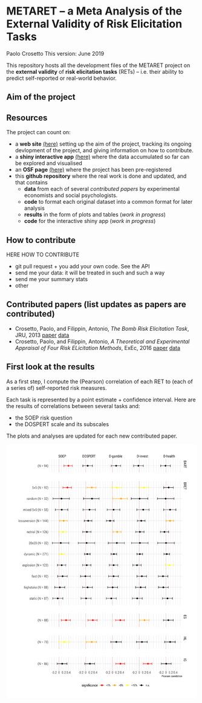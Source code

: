 METARET – a Meta Analysis of the External Validity of Risk Elicitation
Tasks
================
Paolo Crosetto
This version: June 2019

This repository hosts all the development files of the METARET project
on the **external validity** of **risk elicitation tasks** (RETs) –
i.e. their ability to predict self-reported or real-world behavior.

## Aim of the project

## Resources

The project can count on:

  - a **web site** [(here)]() setting up the aim of the project,
    tracking its ongoing devlopment of the project, and giving
    information on how to contribute.
  - a **shiny interactive app**
    [(here)](https://paolocrosetto.shinyapps.io/METARET/) where the data
    accumulated so far can be explored and visualised
  - an **OSF page** [(here)](https://osf.io/h2z56/) where the project
    has been pre-registered
  - this **github repository** where the real work is done and updated,
    and that contains
      - **data** from each of several *contributed papers* by
        experimental economists and social psychologists.
      - **code** to format each original dataset into a common format
        for later analysis
      - **results** in the form of plots and tables (*work in progress*)
      - **code** for the interactive shiny app (*work in progress*)

## How to contribute

HERE HOW TO CONTRIBUTE

  - git pull request + you add your own code. See the API
  - send me your data: it will be treated in such and such a way
  - send me your summary stats
  - other

## Contributed papers (list updates as papers are contributed)

  - Crosetto, Paolo, and Filippin, Antonio, *The Bomb Risk Elicitation
    Task*, JRU, 2013
    [paper](https://link.springer.com/article/10.1007/s11166-013-9170-z)
    [data](/Data/Crosetto_Filippin_Experimental_Economics_2016)
  - Crosetto, Paolo, and Filippin, Antonio, *A Theoretical and
    Experimental Appraisal of Four Risk ELicitation Methods*, ExEc, 2016
    [paper](https://link.springer.com/article/10.1007/s10683-015-9457-9)
    [data](/Data/Crosetto_Filippin_Journal_Risk_Uncertainty_2013/)

## First look at the results

As a first step, I compute the (Pearson) correlation of each RET to
(each of a series of) self-reported risk measures.

Each task is represented by a point estimate + confidence interval. Here
are the results of correlations between several tasks and:

  - the SOEP risk question
  - the DOSPERT scale and its subscales

The plots and analyses are updated for each new contributed paper.

![](README_files/figure-gfm/unnamed-chunk-1-1.png)<!-- -->
